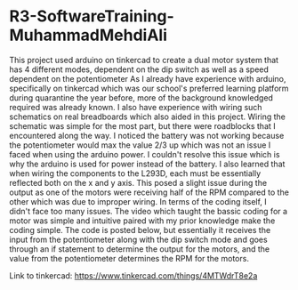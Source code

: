# R3-SoftwareTraining-MuhammadMehdiAli
This project used arduino on tinkercad to create a dual motor system that has 4 different modes, dependent on the dip switch as well as a speed dependent on the potentiometer
As I already have experience with arduino, specifically on tinkercad which was our school's preferred learning platform during quarantine the year before, more of the background knowledged required was already known. I also have experience with wiring such schematics on real breadboards which also aided in this project.
Wiring the schematic was simple for the most part, but there were roadblocks that I encountered along the way. I noticed the battery was not working because the potentiometer would max the value 2/3 up which was not an issue I faced when using the arduino power. I couldn't resolve this issue which is why the arduino is used for power instead of the battery. I also learned that when wiring the components to the L293D, each must be essentially reflected both on the x and y axis. This posed a slight issue during the output as one of the motors were receiving half of the RPM compared to the other which was due to improper wiring. 
In terms of the coding itself, I didn't face too many issues. The video which taught the bassic coding for a motor was simple and intuitive paired with my prior knowledge make the coding simple.
The code is posted below, but essentially it receives the input from the potentiometer along with the dip switch mode and goes through an if statement to determine the output for the motors, and the value from the potentiometer determines the RPM for the motors.

Link to tinkercad: https://www.tinkercad.com/things/4MTWdrT8e2a
